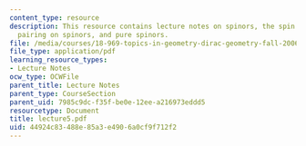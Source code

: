 ```yaml
---
content_type: resource
description: This resource contains lecture notes on spinors, the spin group, a bilinear
  pairing on spinors, and pure spinors.
file: /media/courses/18-969-topics-in-geometry-dirac-geometry-fall-2006/44924c83488e85a3e4906a0cf9f712f2_lecture5.pdf
file_type: application/pdf
learning_resource_types:
- Lecture Notes
ocw_type: OCWFile
parent_title: Lecture Notes
parent_type: CourseSection
parent_uid: 7985c9dc-f35f-be0e-12ee-a216973eddd5
resourcetype: Document
title: lecture5.pdf
uid: 44924c83-488e-85a3-e490-6a0cf9f712f2
---
```

